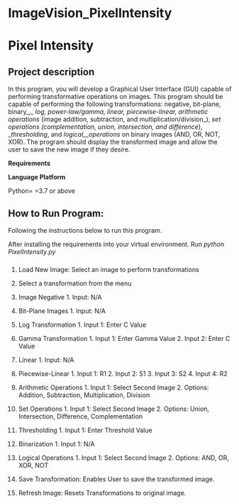 # ImageVision_PixelIntensity

# Pixel Intensity

##

## **Project description**

In this program, you will develop a Graphical User Interface (GUI) capable of performing transformative operations on images. This program should be capable of performing the following transformations: negative, bit-plane, binary_,_ _log, power-law/gamma, linear, piecewise-linear, arithmetic operations_ (image addition, subtraction, and multiplication/division_), __set operations_ (complementation, union, intersection, and difference_), __thresholding_, and _logical__operations_ on binary images (AND, OR, NOT, XOR). The program should display the transformed image and allow the user to save the new image if they desire.

**Requirements**

**Language Platform**

Python= =3.7 or above

## **How to Run Program:**

Following the instructions below to run this program.

After installing the requirements into your virtual environment. Run *python PixelIntensity.py*

###


1. Load New Image: Select an image to perform transformations
2. Select a transformation from the menu
  1. Image Negative
    1. Input: N/A
  2. Bit-Plane Images
    1. Input: N/A
  3. Log Transformation
    1. Input 1: Enter C Value
  4. Gamma Transformation
    1. Input 1: Enter Gamma Value
    2. Input 2: Enter C Value
  5. Linear
    1. Input: N/A
  6. Piecewise-Linear
    1. Input 1: R1
    2. Input 2: S1
    3. Input 3: S2
    4. Input 4: R2

  1. Arithmetic Operations
    1. Input 1: Select Second Image
    2. Options: Addition, Subtraction, Multiplication, Division
  2. Set Operations
    1. Input 1: Select Second Image
    2. Options: Union, Intersection, Difference, Complementation

  1. Thresholding
    1. Input 1: Enter Threshold Value
  2. Binarization
    1. Input 1: N/A
  3. Logical Operations
    1. Input 1: Select Second Image
    2. Options: AND, OR, XOR, NOT

1. Save Transformation: Enables User to save the transformed image.
2. Refresh Image: Resets Transformations to original image.
